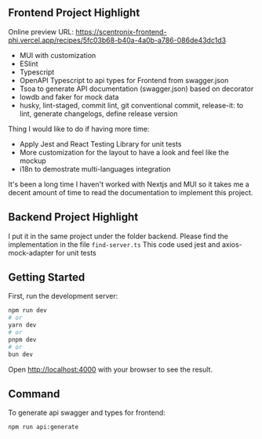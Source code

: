 ## Frontend Project Highlight

Online preview URL: https://scentronix-frontend-phi.vercel.app/recipes/5fc03b68-b40a-4a0b-a786-086de43dc1d3

- MUI with customization
- ESlint
- Typescript
- OpenAPI Typescript to api types for Frontend from swagger.json
- Tsoa to generate API documentation (swagger.json) based on decorator
- lowdb and faker for mock data
- husky, lint-staged, commit lint, git conventional commit, release-it: to lint, generate changelogs, define release version

Thing I would like to do if having more time:
- Apply Jest and React Testing Library for unit tests
- More customization for the layout to have a look and feel like the mockup
- i18n to demostrate multi-languages integration

It's been a long time I haven't worked with Nextjs and MUI so it takes me a decent amount of time to read the documentation to implement this project.

## Backend Project Highlight
I put it in the same project under the folder backend. Please find the implementation in the file `find-server.ts`
This code used jest and axios-mock-adapter for unit tests

## Getting Started

First, run the development server:

```bash
npm run dev
# or
yarn dev
# or
pnpm dev
# or
bun dev
```

Open [http://localhost:4000](http://localhost:4000) with your browser to see the result.

## Command

To generate api swagger and types for frontend:
```bash
npm run api:generate 
```
